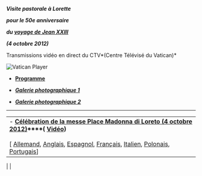 ***Visite pastorale à Lorette***

***pour le 50e anniversaire***

***du [voyage de Jean XXIII](/content/john-xxiii/fr/speeches/1962/index.html#P%C3%A8lerinage_apostolique)***

***(4 octobre 2012)***

Transmissions vidéo en direct du CTV*(Centre Télévisé du Vatican)*

![Vatican Player](/content/dam/benedict-xvi/imagesimg/player.jpg)

- **[Programme](/content/benedict-xvi/fr/travels/2012/documents/trav_ben-xvi_loreto_20121004.html)**

- ***[Galerie photographique 1](http://www.photogallery.va/content/photogallery/fr/loreto-2012.html)***

- ***[Galerie photographique 2](http://www.vatican.va/news_services/liturgy/photogallery/2012/20121004/index.html)***


* * *

|     |
| --- |
| - **[Célébration de la messe Place Madonna di Loreto (4 octobre 2012)](/content/benedict-xvi/fr/homilies/2012/documents/hf_ben-xvi_hom_20121004_loreto.html)****( [Vidéo](http://player.rv.va/vaticanplayer.asp?language=it&tic=VA_M53OTNQB))**<br>  <br>   [ [Allemand](/content/benedict-xvi/de/homilies/2012/documents/hf_ben-xvi_hom_20121004_loreto.html), [Anglais](/content/benedict-xvi/en/homilies/2012/documents/hf_ben-xvi_hom_20121004_loreto.html), [Espagnol](/content/benedict-xvi/es/homilies/2012/documents/hf_ben-xvi_hom_20121004_loreto.html), [Français](/content/benedict-xvi/fr/homilies/2012/documents/hf_ben-xvi_hom_20121004_loreto.html), [Italien](/content/benedict-xvi/it/homilies/2012/documents/hf_ben-xvi_hom_20121004_loreto.html), [Polonais](/content/benedict-xvi/pl/homilies/2012/documents/hf_ben-xvi_hom_20121004_loreto.html), [Portugais](/content/benedict-xvi/pt/homilies/2012/documents/hf_ben-xvi_hom_20121004_loreto.html)] |

|
|
